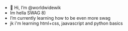 - 👋 Hi, I’m @worldwidewik
- Im hella SWAG 8)
- I’m currently learning how to be even more swag
- jk i'm learning html+css, jaavascript and python basics

<!---
worldwidewik/worldwidewik is a ✨ special ✨ repository because its `README.md` (this file) appears on your GitHub profile.
You can click the Preview link to take a look at your changes.
--->
